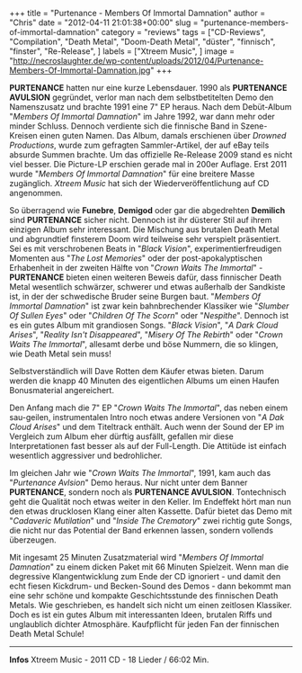 +++
title = "Purtenance - Members Of Immortal Damnation"
author = "Chris"
date = "2012-04-11 21:01:38+00:00"
slug = "purtenance-members-of-immortal-damnation"
category = "reviews"
tags = ["CD-Reviews", "Compilation", "Death Metal", "Doom-Death Metal", "düster", "finnisch", "finster", "Re-Release", ]
labels = ["Xtreem Music", ]
image = "http://necroslaughter.de/wp-content/uploads/2012/04/Purtenance-Members-Of-Immortal-Damnation.jpg"
+++

**PURTENANCE** hatten nur eine kurze Lebensdauer. 1990 als **PURTENANCE AVULSION** gegründet, verlor man nach dem selbstbetitelten Demo den Namenszusatz und brachte 1991 eine 7" EP heraus. Nach dem Debüt-Album "_Members Of Immortal Damnation_" im Jahre 1992, war dann mehr oder minder Schluss. Dennoch verdiente sich die finnische Band in Szene-Kreisen einen guten Namen. Das Album, damals erschienen über _Drowned Productions_, wurde zum gefragten Sammler-Artikel, der auf eBay teils absurde Summen brachte. Um das offizielle Re-Release 2009 stand es nicht viel besser. Die Picture-LP erschien gerade mal in 200er Auflage. Erst 2011 wurde "_Members Of Immortal Damnation_" für eine breitere Masse zugänglich. _Xtreem Music_ hat sich der Wiederveröffentlichung auf CD angenommen.

So überragend wie **Funebre**, **Demigod** oder gar die abgedrehten **Demilich** sind **PURTENANCE** sicher nicht. Dennoch ist ihr düsterer Stil auf ihrem einzigen Album sehr interessant. Die Mischung aus brutalen Death Metal und abgrundtief finsterem Doom wird teilweise sehr verspielt präsentiert. Sei es mit verschrobenen Beats in "_Black Vision_", experimentierfreudigen Momenten aus "_The Lost Memories_" oder der post-apokalyptischen Erhabenheit in der zweiten Hälfte von "_Crown Waits The Immortal_" - **PURTENANCE** bieten einen weiteren Beweis dafür, dass finnischer Death Metal wesentlich schwärzer, schwerer und etwas außerhalb der Sandkiste ist, in der der schwedische Bruder seine Burgen baut.
"_Members Of Immortal Damnation_" ist zwar kein bahnbrechender Klassiker wie "_Slumber Of Sullen Eyes_" oder "_Children Of The Scorn_" oder "_Nespithe_". Dennoch ist es ein gutes Album mit grandiosen Songs. "_Black Vision_", "_A Dark Cloud Arises_", "_Reality Isn't Disappeared_", "_Misery Of The Rebirth_" oder "_Crown Waits The Immortal_", allesamt derbe und böse Nummern, die so klingen, wie Death Metal sein muss!

Selbstverständlich will Dave Rotten dem Käufer etwas bieten. Darum werden die knapp 40 Minuten des eigentlichen Albums um einen Haufen Bonusmaterial angereichert.

Den Anfang mach die 7" EP "_Crown Waits The Immortal_", das neben einem sau-geilen, instrumentalen Intro noch etwas andere Versionen von "_A Dak Cloud Arises_" und dem Titeltrack enthält. Auch wenn der Sound der EP im Vergleich zum Album eher dürftig ausfällt, gefallen mir diese Interpretationen fast besser als auf der Full-Length. Die Attitüde ist einfach wesentlich aggressiver und bedrohlicher.

Im gleichen Jahr wie "_Crown Waits The Immortal_", 1991, kam auch das "_Purtenance Avlsion_" Demo heraus. Nur nicht unter dem Banner **PURTENANCE**, sondern noch als **PURTENANCE AVULSION**. Tontechnisch geht die Qualität noch etwas weiter in den Keller. Im Endeffekt hört man nun den etwas drucklosen Klang einer alten Kassette. Dafür bietet das Demo mit "_Cadaveric Mutilation_" und "_Inside The Crematory_" zwei richtig gute Songs, die nicht nur das Potential der Band erkennen lassen, sondern vollends überzeugen.

Mit ingesamt 25 Minuten Zusatzmaterial wird "_Members Of Immortal Damnation_" zu einem dicken Paket mit 66 Minuten Spielzeit. Wenn man die degressive Klangentwicklung zum Ende der CD ignoriert - und damit den echt fiesen Kickdrum- und Becken-Sound des Demos - dann bekommt man eine sehr schöne und kompakte Geschichtsstunde des finnischen Death Metals. Wie geschrieben, es handelt sich nicht um einen zeitlosen Klassiker. Doch es ist ein gutes Album mit interessanten Ideen, brutalen Riffs und unglaublich dichter Atmosphäre. Kaufpflicht für jeden Fan der finnischen Death Metal Schule!



---
**Infos**
Xtreem Music - 2011
CD - 18 Lieder / 66:02 Min.
